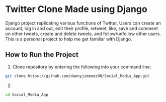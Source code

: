# Twitter Clone Made using Django
Django project replicating various functions of Twitter.
Users can create an account, log in and out, edit their profile, retweet, like, save and comment on other tweets, create and delete tweets, and follow/unfollow other users.
This is a personal project to help me get familiar with Django.

## How to Run the Project
1.  Clone repository by entering the following into your command line: 
```bash
git clone https://github.com/dannyjimenez98/Social_Media_App.git
```
2. 
```bash
cd Social_Media_App
```